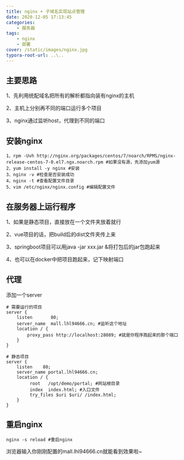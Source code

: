 ```yaml
---
title: nginx + 子域名实现站点管理
date: 2020-12-05 17:13:45
categories: 
    - 服务器
tags: 
    - nginx
    - 部署
cover: /static/images/nginx.jpg
typora-root-url: ..\..
---
```


## 主要思路

1、先利用统配域名把所有的解析都指向装有nginx的主机

2、主机上分别再不同的端口运行多个项目

3、nginx通过监听host，代理到不同的端口

## 安装nginx

```shell
1、rpm -Uvh http://nginx.org/packages/centos/7/noarch/RPMS/nginx-release-centos-7-0.el7.ngx.noarch.rpm #如果没有源，先添加yum源
2、yum install -y nginx #安装
3、nginx -v #检查是否安装成功
4、nginx -t #查看配置文件目录
5、vim /etc/nginx/nginx.config #编辑配置文件
```

## 在服务器上运行程序

1、如果是静态项目，直接放在一个文件夹放着就行

2、vue项目的话，把build后的dist文件夹传上来

3、springboot项目可以用java -jar xxx.jar &将打包后的jar包跑起来

4、也可以在docker中把项目跑起来，记下映射端口

## 代理

添加一个server

```shell
# 需要运行的项目
server {
    listen       80; 
    server_name  mall.lhl94666.cn; #监听这个地址
    location / {
    	proxy_pass http://localhost:28089; #就是你程序跑起来的那个端口
    }
}
```

```shell
# 静态项目
server {
    listen    80;
    server_name portal.lhl94666.cn;
    location / {
         root   /opt/demo/portal; #网站根目录
         index  index.html; #入口文件
         try_files $uri $uri/ /index.html;
    }
}
```

## 重启nginx

```
nginx -s reload #重启nginx
```

浏览器输入你刚刚配置的mall.lhl94666.cn就能看到效果啦~